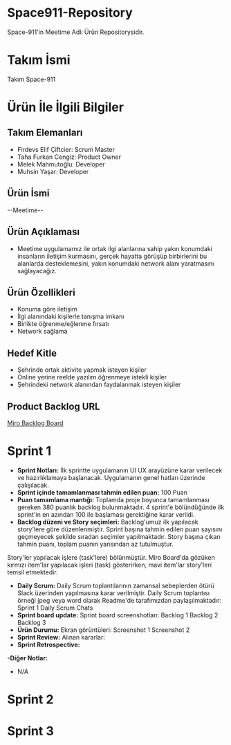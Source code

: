 # Space911-Repository
Space-911'in Meetime Adlı Ürün Repositorysidir.

# Takım İsmi
Takım Space-911

# Ürün İle İlgili Bilgiler
   
## Takım Elemanları

* Firdevs Elif Çiftcier: Scrum Master
* Taha Furkan Cengiz: Product Owner
* Melek Mahmutoğlu: Developer
* Muhsin Yaşar: Developer 

## Ürün İsmi
 --Meetime--

## Ürün Açıklaması
* Meetime uygulamamız ile ortak ilgi alanlarına sahip yakın konumdaki insanların iletişim kurmasını, gerçek hayatta görüşüp birbirlerini bu alanlarda desteklemesini, yakın konumdaki network alanı yaratmasını sağlayacağız. 

## Ürün Özellikleri

* Konuma göre iletişim
* İlgi alanındaki kişilerle tanışma imkanı
* Birlikte öğrenme/eğlenme fırsatı
* Network sağlama 

## Hedef Kitle
* Şehrinde ortak aktivite yapmak isteyen kişiler 
* Online yerine reelde yazılım öğrenmeye istekli kişiler
* Şehrindeki network alanından faydalanmak isteyen kişiler

## Product Backlog URL

[Miro Backlog Board](https://miro.com/app/board/uXjVO6AgV6o=/)

# Sprint 1
* **Sprint Notları:** İlk sprintte uygulamanın UI UX arayüzüne karar verilecek ve hazırlıklamaya başlanacak. Uygulamanın genel hatları üzerinde çalışılacak.
* **Sprint içinde tamamlanması tahmin edilen puan:** 100 Puan
* **Puan tamamlama mantığı:** Toplamda proje boyunca tamamlanması gereken 380 puanlık backlog bulunmaktadır. 4 sprint'e bölündüğünde ilk sprint'in en azından 100 ile başlaması gerektiğine karar verildi.
* **Backlog düzeni ve Story seçimleri:** Backlog'umuz ilk yapılacak story'lere göre düzenlenmiştir. Sprint başına tahmin edilen puan sayısını geçmeyecek şekilde sıradan seçimler yapılmaktadır. Story başına çıkan tahmin puanı, toplam puanın yarısından az tutulmuştur.

Story'ler yapılacak işlere (task'lere) bölünmüştür. Miro Board'da gözüken kırmızı item'lar yapılacak işleri (task) gösterirken, mavi item'lar story'leri temsil etmektedir.
* **Daily Scrum:** Daily Scrum toplantılarının zamansal sebeplerden ötürü Slack üzerinden yapılmasına karar verilmiştir. Daily Scrum toplantısı örneği jpeg veya word olarak Readme'de tarafımızdan paylaşılmaktadır: Sprint 1 Daily Scrum Chats
* **Sprint board update:** Sprint board screenshotları: Backlog 1 Backlog 2 Backlog 3
* **Ürün Durumu:** Ekran görüntüleri: Screenshot 1 Screenshot 2
* **Sprint Review:** Alınan kararlar: 
* **Sprint Retrospective:**

**-Diğer Notlar:**
* N/A

# Sprint 2

# Sprint 3
